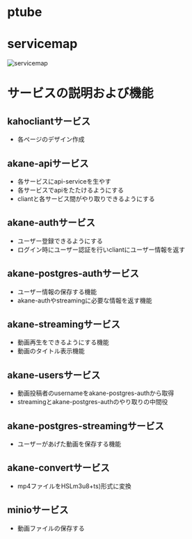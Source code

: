 # ptube
# servicemap
![servicemap](servicemap.jpg)

# サービスの説明および機能

## kahocliantサービス
- 各ページのデザイン作成

## akane-apiサービス
- 各サービスにapi-serviceを生やす
- 各サービスでapiをたたけるようにする
- cliantと各サービス間がやり取りできるようにする

## akane-authサービス
- ユーザー登録できるようにする
- ログイン時にユーザー認証を行いcliantにユーザー情報を返す

## akane-postgres-authサービス
- ユーザー情報の保存する機能
- akane-authやstreamingに必要な情報を返す機能

## akane-streamingサービス
- 動画再生をできるようにする機能
- 動画のタイトル表示機能

## akane-usersサービス
- 動画投稿者のusernameをakane-postgres-authから取得
- streamingとakane-postgres-authのやり取りの中間役

## akane-postgres-streamingサービス
- ユーザーがあげた動画を保存する機能

## akane-convertサービス
- mp4ファイルをHSLm3u8+ts)形式に変換

## minioサービス
- 動画ファイルの保存する
